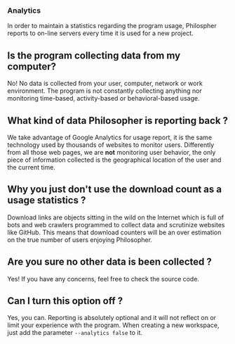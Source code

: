 ### Analytics

In order to maintain a statistics regarding the program usage, Philospher reports to on-line servers every time it is used
for a new project.


## Is the program collecting data from my computer?
No! No data is collected from your user, computer, network or work environment. The program is not constantly collecting anything nor monitoring time-based, activity-based or behavioral-based usage.


## What kind of data Philosopher is reporting back ?
We take advantage of Google Analytics for usage report, it is the same technology used by thousands of websites to monitor users. Differently from all those web pages, we are __not__ monitoring user behavior, the only piece of information collected is the geographical location of the user and the current time.


## Why you just don't use the download count as a usage statistics ?
Download links are objects sitting in the wild on the Internet which is full of bots and web crawlers programmed to collect data and scrutinize websites like GitHub. This means that download counters will be an over estimation on the true number of users enjoying Philosopher.


## Are you sure no other data is been collected ?
Yes! If you have any concerns, feel free to check the source code.


## Can I turn this option off ?
Yes, you can. Reporting is absolutely optional and it will not reflect on or limit your experience with the program.
When creating a new workspace, just add the parameter `--analytics false` to it.

